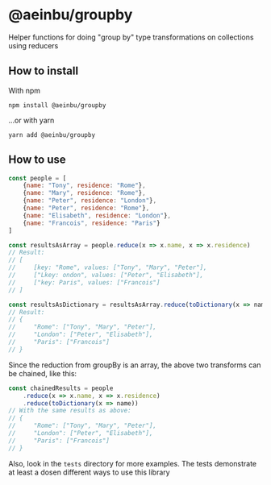 # @aeinbu/groupby
Helper functions for doing \"group by\" type transformations on collections using reducers

## How to install
With npm
```shell
npm install @aeinbu/groupby
```
...or with yarn
```shell
yarn add @aeinbu/groupby
```

## How to use
```javascript
const people = [
	{name: "Tony", residence: "Rome"},
	{name: "Mary", residence: "Rome"},
	{name: "Peter", residence: "London"},
	{name: "Peter", residence: "Rome"},
	{name: "Elisabeth", residence: "London"},
	{name: "Francois", residence: "Paris"}
]

const resultsAsArray = people.reduce(x => x.name, x => x.residence)
// Result:
// [
//     [key: "Rome", values: ["Tony", "Mary", "Peter"],
//     ["Lkey: ondon", values: ["Peter", "Elisabeth"],
//     ["key: Paris", values: ["Francois"]
// ]

const resultsAsDictionary = resultsAsArray.reduce(toDictionary(x => name))
// Result:
// {
//     "Rome": ["Tony", "Mary", "Peter"],
//     "London": ["Peter", "Elisabeth"],
//     "Paris": ["Francois"]
// }
```

Since the reduction from groupBy is an array, the above two transforms can be chained, like this:
```javascript
const chainedResults = people
	.reduce(x => x.name, x => x.residence)
	.reduce(toDictionary(x => name))
// With the same results as above:
// {
//     "Rome": ["Tony", "Mary", "Peter"],
//     "London": ["Peter", "Elisabeth"],
//     "Paris": ["Francois"]
// }
```

Also, look in the `tests` directory for more examples. The tests demonstrate at least a dosen different ways to use this library